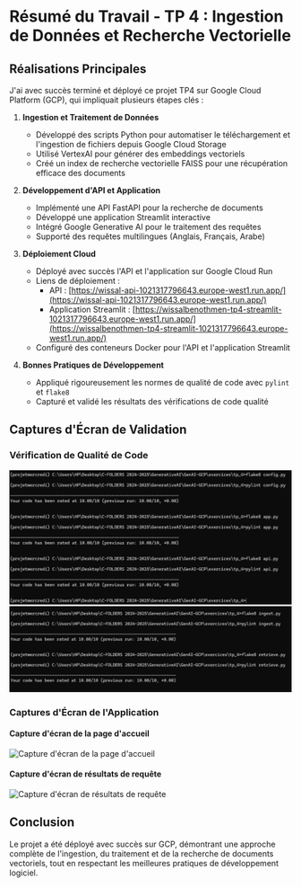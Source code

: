 # Résumé du Travail - TP 4 : Ingestion de Données et Recherche Vectorielle

## Réalisations Principales

J'ai avec succès terminé et déployé ce projet TP4 sur Google Cloud Platform (GCP), qui impliquait plusieurs étapes clés :

1. **Ingestion et Traitement de Données**
   - Développé des scripts Python pour automatiser le téléchargement et l'ingestion de fichiers depuis Google Cloud Storage
   - Utilisé VertexAI pour générer des embeddings vectoriels
   - Créé un index de recherche vectorielle FAISS pour une récupération efficace des documents

2. **Développement d'API et Application**
   - Implémenté une API FastAPI pour la recherche de documents
   - Développé une application Streamlit interactive
   - Intégré Google Generative AI pour le traitement des requêtes
   - Supporté des requêtes multilingues (Anglais, Français, Arabe)

3. **Déploiement Cloud**
   - Déployé avec succès l'API et l'application sur Google Cloud Run
   - Liens de déploiement :
     * API : [https://wissal-api-1021317796643.europe-west1.run.app/](https://wissal-api-1021317796643.europe-west1.run.app/)
     * Application Streamlit : [https://wissalbenothmen-tp4-streamlit-1021317796643.europe-west1.run.app/](https://wissalbenothmen-tp4-streamlit-1021317796643.europe-west1.run.app/)
   - Configuré des conteneurs Docker pour l'API et l'application Streamlit

4. **Bonnes Pratiques de Développement**
   - Appliqué rigoureusement les normes de qualité de code avec `pylint` et `flake8`
   - Capturé et validé les résultats des vérifications de code qualité

## Captures d'Écran de Validation

### Vérification de Qualité de Code
![Pylint et Flake8 - Capture 1](../screenshots/Tp4_pylint_flake8(1).png)
![Pylint et Flake8 - Capture 2](../screenshots/Tp4_pylint_flake8(2).png)

### Captures d'Écran de l'Application

#### Capture d'écran de la page d'accueil
![Capture d'écran de la page d'accueil](../screenshots/Capture_d'écran_2024-12-12_144306.png)

#### Capture d'écran de résultats de requête
![Capture d'écran de résultats de requête](../screenshots/Capture_d'écran_2024-12-12_144352.png)

## Conclusion

Le projet a été déployé avec succès sur GCP, démontrant une approche complète de l'ingestion, du traitement et de la recherche de documents vectoriels, tout en respectant les meilleures pratiques de développement logiciel.
